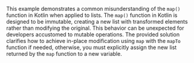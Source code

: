 This example demonstrates a common misunderstanding of the `map()` function in Kotlin when applied to lists.  The `map()` function in Kotlin is designed to be immutable, creating a new list with transformed elements rather than modifying the original.  This behavior can be unexpected for developers accustomed to mutable operations. The provided solution clarifies how to achieve in-place modification using `map` with the `mapTo` function if needed, otherwise, you must explicitly assign the new list returned by the `map` function to a new variable.